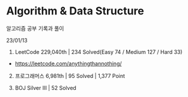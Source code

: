 # Algorithm & Data Structure

알고리즘 공부 기록과 풀이

23/01/13

1. LeetCode 229,040th | 234 Solved(Easy 74 / Medium 127 / Hard 33)
- https://leetcode.com/anythingthannothing/

2. 프로그래머스 6,981th | 95 Solved | 1,377 Point

3. BOJ Silver III | 52 Solved